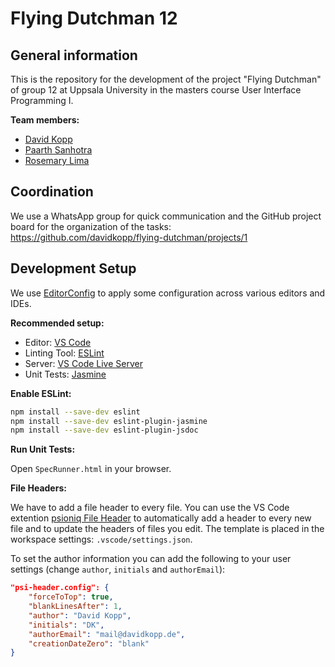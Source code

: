 # Flying Dutchman 12

## General information

This is the repository for the development of the project "Flying Dutchman" of group 12 at Uppsala University in the masters course User Interface Programming I.

**Team members:**

-   [David Kopp](https://github.com/davidkopp)
-   [Paarth Sanhotra](https://github.com/PaarthSan)
-   [Rosemary Lima](https://github.com/Murka2022)

## Coordination

We use a WhatsApp group for quick communication and the GitHub project board for the organization of the tasks:
https://github.com/davidkopp/flying-dutchman/projects/1

## Development Setup

We use [EditorConfig](https://editorconfig.org/) to apply some configuration across various editors and IDEs.

**Recommended setup:**

-   Editor: [VS Code](https://code.visualstudio.com/)
-   Linting Tool: [ESLint](https://eslint.org/)
-   Server: [VS Code Live Server](https://ritwickdey.github.io/vscode-live-server/)
-   Unit Tests: [Jasmine](https://jasmine.github.io/)

**Enable ESLint:**

```bash
npm install --save-dev eslint
npm install --save-dev eslint-plugin-jasmine
npm install --save-dev eslint-plugin-jsdoc
```

**Run Unit Tests:**

Open `SpecRunner.html` in your browser.

**File Headers:**

We have to add a file header to every file. You can use the VS Code extention [psioniq File Header](https://marketplace.visualstudio.com/items?itemName=psioniq.psi-header) to automatically add a header to every new file and to update the headers of files you edit.
The template is placed in the workspace settings: `.vscode/settings.json`.

To set the author information you can add the following to your user settings (change `author`, `initials` and `authorEmail`):

```json
"psi-header.config": {
    "forceToTop": true,
    "blankLinesAfter": 1,
    "author": "David Kopp",
    "initials": "DK",
    "authorEmail": "mail@davidkopp.de",
    "creationDateZero": "blank"
}
```
